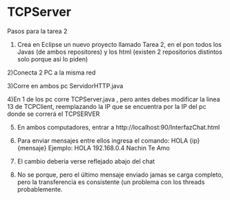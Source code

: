 TCPServer
=========
Pasos para la tarea 2

1) Crea en Eclipse un nuevo proyecto llamado Tarea 2, en el pon todos los Javas (de ambos repositores) y los html (existen 2 repositorios distintos solo porque asi lo piden)

2)Conecta 2 PC a la misma red

3)Corre en ambos pc ServidorHTTP.java

4)En 1 de los pc corre TCPServer.java , pero antes debes modificar la linea 13 de TCPClient, reemplazando la IP que se encuentra por la IP del pc donde se correrá el TCPSERVER

5) En ambos computadores, entrar a http://localhost:90/InterfazChat.html

6) Para enviar mensajes entre ellos ingresa el comando: HOLA {ip} {mensaje}
Ejemplo:
HOLA 192.168.0.4 Nachin Te Amo
7) El cambio deberia verse reflejado abajo del chat

8) No se porque, pero el último mensaje enviado jamas se carga completo, pero la transferencia es consistente (un problema con los threads probablemente.

